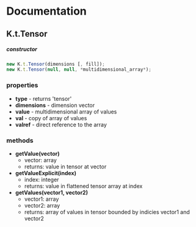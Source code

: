 # Documentation

## K.t.Tensor

##### constructor

```js
new K.t.Tensor(dimensions [, fill]);
new K.t.Tensor(null, null, *multidimensional_array*);
```

### properties

- **type** - returns 'tensor'
- **dimensions** - dimension vector
- **value** - multidimensional array of values
- **val** - copy of array of values
- **valref** - direct reference to the array

### methods

- **getValue(vector)**
  - vector: array
  - returns: value in tensor at vector
- **getValueExplicit(index)**
  - index: integer
  - returns: value in flattened tensor array at index
- **getValues(vector1, vector2)**
  - vector1: array
  - vector2: array
  - returns: array of values in tensor bounded by indicies vector1 and vector2
